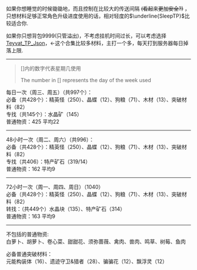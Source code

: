 如果你想睡觉的时候锄锄地，而且控制在比较大的传送间隔 ~~(看起来更加安全?)~~ ，只想材料足够正常角色升级进度使用的话，相对轻度的$\underline{SleepTP}$比较适合你.   

如果你只想背包9999(只管溢出)，不考虑挂机时间过长，可以考虑选择[Teyvat_TP_Json](https://github.com/FQrabbit/Bkebi-Teleports/tree/main/%E3%80%90%E5%85%B6%E4%BB%96%E5%90%88%E9%9B%86%E3%80%91Other%20collections/%E3%80%90%E6%8C%81%E9%9D%92%E4%BC%9E-Teyvat_TP_Json%E3%80%91chiqingsan)，←这个合集比较多材料，主打一个多，每天打到服务器每日掉落上限.

---

> \[\]内的数字代表星期几使用
>
> The number in \[\] represents the day of the week used

每日一次（周三、周五）（共997个）：   
必备（共428个）：精英怪（250）、晶蝶（12）、狗粮（71）、木材（13）、突破材料（82）   
专找（共145个）：水晶矿（145）   
普通物资：425  平均22   

---
48小时一次（周二、周六）（共996）：   
必备（共428个）：精英怪（250）、晶蝶（12）、狗粮（71）、木材（13）、突破材料（82）   
专找（共406）：特产矿石（319/14）   
普通物资：162 平均9   

---
72小时一次（周一、周四、周日）（1040）   
必备（共428个）：精英怪（250）、晶蝶（12）、狗粮（71）、木材（13）、突破材料（82）   
转找：（共449个）水晶块（135）、特产矿石（314）   
普通物资：163 平均9   

---
不包括的普通物资:   
白萝卜、胡萝卜、卷心菜、甜甜花、须弥蔷薇、禽肉、兽肉、鸣草、树莓、鱼肉   

必备普通突破材料：   
元能构装体（16）、遗迹守卫&猎者（28）、骗骗花（12）、飘浮灵（12）